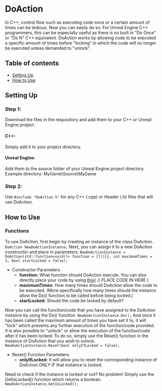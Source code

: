 # DoAction
In C++, control flow such as executing code once or a certain amount of times can be tedious. Now you can easily do so.
For Unreal Engine C++ programmers, this can be especially useful as there is no built in "Do Once" or "Do N" C++ equivalent.
DoAction works by allowing code to be executed a specific amount of times before "locking" in which the code will no longer be executed unless demanded to "unlock".

## Table of contents
* [Setting Up](#SettingUp)
* [How to Use](#HowtoUse)

## Setting Up
### Step 1:
Download the files in the respository and add them to your C++ or Unreal Engine project.
#### C++:
Simply add it to your project directory.
#### Unreal Engine:
Add them to the source folder of your Unreal Engine project directory.
Example directory: MyGame\Source\MyGame
### Step 2:
Use ```#include "DoAction.h"``` for any C++ (.cpp) or Header (.h) files that will use DoAction.

## How to Use
### Functions
To use DoAction, first begin by creating an instance of the class DoAction.
```DoAction NewDoActionInstance;```
Next, you can assign it to a new DoAction constructor and place in parameters.
```NewDoActionInstance = DoAction(std::function<void()> function = [](){}, int maximumTimes = 1, bool startLocked = false);```
- Constructor Parameters
  - **function:** What function should DoAction execute. You can also directly place your code by using [this](){ // PLACE CODE IN HERE }
  - **maximumTimes:** How many times should DoAction allow the code to be executed. (More specifically how many times should the instance allow the Do() function to be called before being locked.)
  - **startLocked:** Should the code be locked by default?

Now you can call the function/code that you have assigned to the DoAction instance by using the Do() function.
```NewDoActionInstance.Do();```
And once it has been called the maximum amount of times you have set it to, it will "lock" which prevents any further execution of the function/code provided.
It is also possible to "unlock" or allow the execution of the function/code after it has been locked. To do so, simply use the Reset() function in the instance of DoAction that you wish to unlock.
```NewDoActionInstance.Reset(bool onlyIfLocked = false);```
- Reset() Function Parameters
  - **onlyIfLocked:** It will allow you to reset the corresponding instance of DoAction ONLY IF that instance is locked.

Need to check if the instance is locked or not? No problem! Simply use the GetIsLocked() function which returns a boolean.
```NewDoActionInstance.GetIsLocked();```
